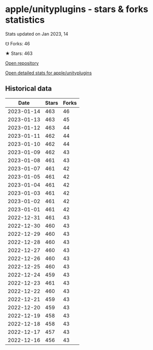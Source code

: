 # apple/unityplugins - stars & forks statistics

Stats updated on Jan 2023, 14

☋ Forks: 46

★ Stars: 463

[Open repository](https://github.com/apple/unityplugins)

[Open detailed stats for apple/unityplugins](https://reviewgithub.com/rep/apple/unityplugins)

## Historical data
| Date | Stars | Forks |
|------|-------|-------|
| 2023-01-14 | 463 | 46 | 
| 2023-01-13 | 463 | 45 | 
| 2023-01-12 | 463 | 44 | 
| 2023-01-11 | 462 | 44 | 
| 2023-01-10 | 462 | 44 | 
| 2023-01-09 | 462 | 43 | 
| 2023-01-08 | 461 | 43 | 
| 2023-01-07 | 461 | 42 | 
| 2023-01-05 | 461 | 42 | 
| 2023-01-04 | 461 | 42 | 
| 2023-01-03 | 461 | 42 | 
| 2023-01-02 | 461 | 42 | 
| 2023-01-01 | 461 | 42 | 
| 2022-12-31 | 461 | 43 | 
| 2022-12-30 | 460 | 43 | 
| 2022-12-29 | 460 | 43 | 
| 2022-12-28 | 460 | 43 | 
| 2022-12-27 | 460 | 43 | 
| 2022-12-26 | 460 | 43 | 
| 2022-12-25 | 460 | 43 | 
| 2022-12-24 | 459 | 43 | 
| 2022-12-23 | 461 | 43 | 
| 2022-12-22 | 460 | 43 | 
| 2022-12-21 | 459 | 43 | 
| 2022-12-20 | 459 | 43 | 
| 2022-12-19 | 458 | 43 | 
| 2022-12-18 | 458 | 43 | 
| 2022-12-17 | 457 | 43 | 
| 2022-12-16 | 456 | 43 | 

